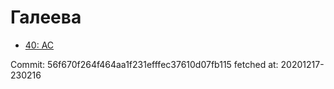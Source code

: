 # Галеева
- [40: AC](40.md)

Commit: 56f670f264f464aa1f231efffec37610d07fb115
 fetched at: 20201217-230216
